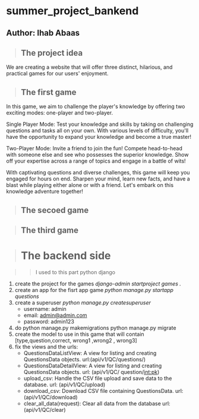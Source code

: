 # summer_project_bankend
## Author: Ihab Abaas

> ## The project idea
We are creating a website that will offer three distinct, hilarious, and practical games for our users' enjoyment.

> ## The first game
In this game, we aim to challenge the player's knowledge by offering two exciting modes: one-player and two-player.

Single Player Mode:
 Test your knowledge and skills by taking on challenging questions and tasks all on your own. With various levels of difficulty, you'll have the opportunity to expand your knowledge and become a true master!

Two-Player Mode:
 Invite a friend to join the fun! Compete head-to-head with someone else and see who possesses the superior knowledge. Show off your expertise across a range of topics and engage in a battle of wits!

With captivating questions and diverse challenges, this game will keep you engaged for hours on end. Sharpen your mind, learn new facts, and have a blast while playing either alone or with a friend. Let's embark on this knowledge adventure together! 


> ## The secoed game

> ## The third game


> # The backend side

>> I used to this part python django
1. create the project for the games
       *django-admin startproject games .*
2. create an app for the fisrt app game
       *python manage.py startapp questions*
3. create a superuser
       *python manage.py createsuperuser*
    - username: admin
    - email: admin@admin.com
    - password: admin123
4. do python manage.py makemigrations
          python manage.py migrate
5. create the model to use in this game that will contain [type,question,correct, wrong1 ,wrong2 , wrong3]
6. fix the views and the urls:
    - QuestionsDataListView: A view for listing and creating QuestionsData objects.
         url:(api/v1/QC/questions/)
    - QuestionsDataDetailView: A view for listing and creating QuestionsData objects.
         url: (api/v1/QC/ question/<int:pk>)
    - upload_csv: Handle the CSV file upload and save data to the database.
         url: (api/v1/QC/upload)
    - download_csv: Download CSV file containing QuestionsData.
         url:(api/v1/QC/download)
    - clear_all_data(request): Clear all data from the database
         url: (api/v1/QC/clear)